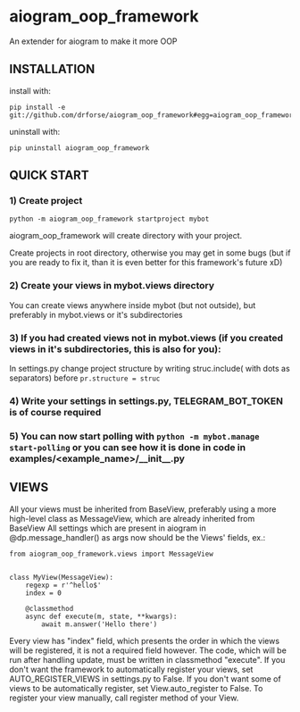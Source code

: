 # aiogram_oop_framework
An extender for aiogram to make it more OOP

## INSTALLATION
install with: 
```
pip install -e git://github.com/drforse/aiogram_oop_framework#egg=aiogram_oop_framework
```
uninstall with: 
```
pip uninstall aiogram_oop_framework
```


## QUICK START

### 1) Create project
```
python -m aiogram_oop_framework startproject mybot
```
aiogram_oop_framework will create directory with your project.

Create projects in root directory, otherwise you may get in some bugs (but if you are ready to fix it, than it is even better for this framework's future xD)

### 2) Create your views in mybot.views directory
You can create views anywhere inside mybot (but not outside), but preferably in mybot.views or it's subdirectories

### 3) If you had created views not in mybot.views (if you created views in it's subdirectories, this is also for you):
In settings.py change project structure by writing struc.include(<path to directory containing your views> with dots as separators) before `pr.structure = struc`

### 4) Write your settings in settings.py, TELEGRAM_BOT_TOKEN is of course required

### 5) You can now start polling with `python -m mybot.manage start-polling` or you can see how it is done in code in examples/<example_name>/\_\_init\_\_.py

## VIEWS

All your views must be inherited from BaseView, preferably using a more high-level class as MessageView, which are already inherited from BaseView
All settings which are present in aiogram in @dp.message_handler() as args now should be the Views' fields, ex.:
```
from aiogram_oop_framework.views import MessageView


class MyView(MessageView):
    regexp = r'^hello$'
    index = 0

    @classmethod
    async def execute(m, state, **kwargs):
        await m.answer('Hello there')
```

Every view has "index" field, which presents the order in which the views will be registered, it is not a required field however.
The code, which will be run after handling update, must be written in classmethod "execute".
If you don't want the framework to automatically register your views, set AUTO_REGISTER_VIEWS in settings.py to False.
If you don't want some of views to be automatically register, set View.auto_register to False.
To register your view manually, call register method of your View.
